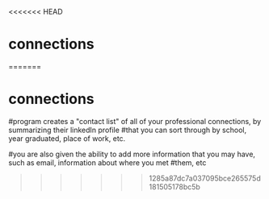 <<<<<<< HEAD
# connections
=======
# connections
#program creates a "contact list" of all of your professional connections, by summarizing their linkedIn profile 
#that you can sort through by school, year graduated, place of work, etc.

#you are also given the ability to add more information that you may have, such as email, information about where you met #them, etc


>>>>>>> 1285a87dc7a037095bce265575d181505178bc5b
